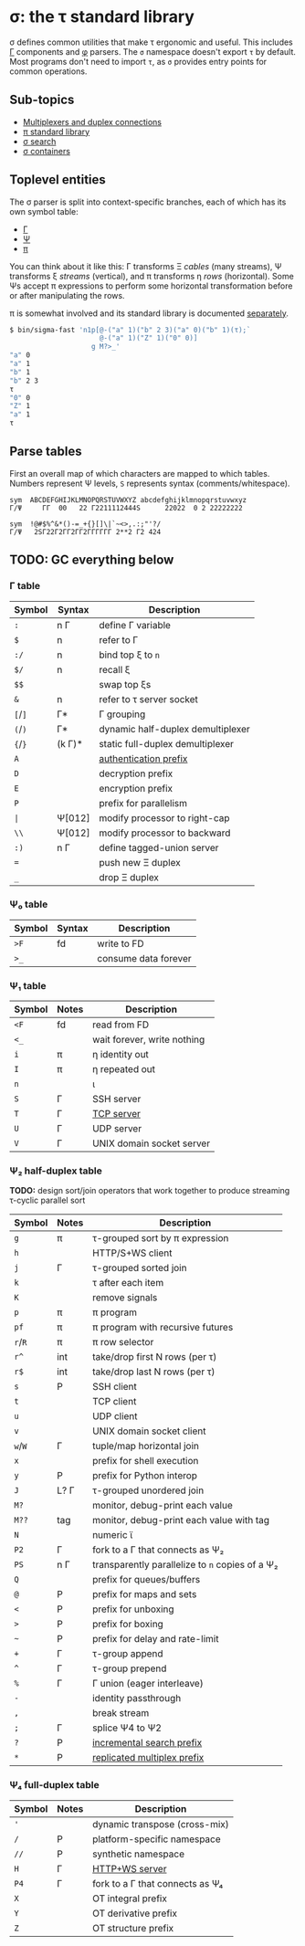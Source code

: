 # σ: the τ standard library
σ defines common utilities that make τ ergonomic and useful. This includes [Γ](Gamma.md) components and [φ](phi.md) parsers. The `σ` namespace doesn't export `τ` by default. Most programs don't need to import `τ`, as `σ` provides entry points for common operations.


## Sub-topics
+ [Multiplexers and duplex connections](sigma-multiplex.md)
+ [π standard library](sigma-pi-stdlib.md)
+ [σ search](sigma-search.md)
+ [σ containers](sigma-containers.md)


## Toplevel entities
The σ parser is split into context-specific branches, each of which has its own symbol table:

+ [Γ](Gamma.md)
+ [Ψ](Psi.md)
+ [π](pi.md)

You can think about it like this: Γ transforms Ξ _cables_ (many streams), Ψ transforms ξ _streams_ (vertical), and π transforms η _rows_ (horizontal). Some Ψs accept π expressions to perform some horizontal transformation before or after manipulating the rows.

π is somewhat involved and its standard library is documented [separately](sigma-pi-stdlib.md).


```bash
$ bin/sigma-fast 'n1p[@-("a" 1)("b" 2 3)("a" 0)("b" 1)(τ);`
                      @-("a" 1)("Z" 1)("0" 0)]
                    g M?>_'
"a" 0
"a" 1
"b" 1
"b" 2 3
τ
"0" 0
"Z" 1
"a" 1
τ
```


## Parse tables
First an overall map of which characters are mapped to which tables. Numbers represent Ψ levels, `S` represents syntax (comments/whitespace).

```
sym  ABCDEFGHIJKLMNOPQRSTUVWXYZ abcdefghijklmnopqrstuvwxyz
Γ/Ψ     ΓΓ  00   22 Γ2211112444S      22022  0 2 22222222

sym  !@#$%^&*()-=_+{}[]\|`~<>,.:;"'?/
Γ/Ψ   2SΓ22Γ2ΓΓ2ΓΓ2ΓΓΓΓΓΓ 2**2 Γ2 424
```


## TODO: GC everything below


### Γ table
| Symbol  | Syntax  | Description                               |
|---------|---------|-------------------------------------------|
| `:`     | n Γ     | define Γ variable                         |
| `$`     | n       | refer to Γ                                |
| `:/`    | n       | bind top ξ to `n`                         |
| `$/`    | n       | recall ξ                                  |
| `$$`    |         | swap top ξs                               |
| `&`     | n       | refer to τ server socket                  |
| `[`/`]` | Γ\*     | Γ grouping                                |
| `(`/`)` | Γ\*     | dynamic half-duplex demultiplexer         |
| `{`/`}` | (k Γ)\* | static full-duplex demultiplexer          |
| `A`     |         | [authentication prefix](sigma-http-ws.md) |
| `D`     |         | decryption prefix                         |
| `E`     |         | encryption prefix                         |
| `P`     |         | prefix for parallelism                    |
| `\|`    | Ψ[012]  | modify processor to right-cap             |
| `\\`    | Ψ[012]  | modify processor to backward              |
| `:)`    | n Γ     | define tagged-union server                |
| `=`     |         | push new Ξ duplex                         |
| `_`     |         | drop Ξ duplex                             |


### Ψ₀ table
| Symbol | Syntax | Description          |
|--------|--------|----------------------|
| `>F`   | fd     | write to FD          |
| `>_`   |        | consume data forever |


### Ψ₁ table
| Symbol | Notes | Description                    |
|--------|-------|--------------------------------|
| `<F`   | fd    | read from FD                   |
| `<_`   |       | wait forever, write nothing    |
| `i`    | π     | η identity out                 |
| `I`    | π     | η repeated out                 |
| `n`    |       | ι                              |
| `S`    | Γ     | SSH server                     |
| `T`    | Γ     | [TCP server](sigma-http-ws.md) |
| `U`    | Γ     | UDP server                     |
| `V`    | Γ     | UNIX domain socket server      |


### Ψ₂ half-duplex table
**TODO:** design sort/join operators that work together to produce streaming τ-cyclic parallel sort

| Symbol  | Notes | Description                                       |
|---------|-------|---------------------------------------------------|
| `g`     | π     | τ-grouped sort by π expression                    |
| `h`     |       | HTTP/S+WS client                                  |
| `j`     | Γ     | τ-grouped sorted join                             |
| `k`     |       | τ after each item                                 |
| `K`     |       | remove signals                                    |
| `p`     | π     | π program                                         |
| `pf`    | π     | π program with recursive futures                  |
| `r`/`R` | π     | π row selector                                    |
| `r^`    | int   | take/drop first N rows (per τ)                    |
| `r$`    | int   | take/drop last N rows (per τ)                     |
| `s`     | P     | SSH client                                        |
| `t`     |       | TCP client                                        |
| `u`     |       | UDP client                                        |
| `v`     |       | UNIX domain socket client                         |
| `w`/`W` | Γ     | tuple/map horizontal join                         |
| `x`     |       | prefix for shell execution                        |
| `y`     | P     | prefix for Python interop                         |
| `J`     | L? Γ  | τ-grouped unordered join                          |
| `M?`    |       | monitor, debug-print each value                   |
| `M??`   | tag   | monitor, debug-print each value with tag          |
| `N`     |       | numeric ϊ                                         |
| `P2`    | Γ     | fork to a Γ that connects as Ψ₂                   |
| `PS`    | n Γ   | transparently parallelize to `n` copies of a Ψ₂   |
| `Q`     |       | prefix for queues/buffers                         |
| `@`     | P     | prefix for maps and sets                          |
| `<`     | P     | prefix for unboxing                               |
| `>`     | P     | prefix for boxing                                 |
| `~`     | P     | prefix for delay and rate-limit                   |
| `+`     | Γ     | τ-group append                                    |
| `^`     | Γ     | τ-group prepend                                   |
| `%`     | Γ     | Γ union (eager interleave)                        |
| `-`     |       | identity passthrough                              |
| `,`     |       | break stream                                      |
| `;`     | Γ     | splice Ψ4 to Ψ2                                   |
| `?`     | P     | [incremental search prefix](sigma-search.md)      |
| `*`     | P     | [replicated multiplex prefix](sigma-multiplex.md) |


### Ψ₄ full-duplex table
| Symbol | Notes | Description                        |
|--------|-------|------------------------------------|
| `'`    |       | dynamic transpose (cross-mix)      |
| `/`    | P     | platform-specific namespace        |
| `//`   | P     | synthetic namespace                |
| `H`    | Γ     | [HTTP+WS server](sigma-http-ws.md) |
| `P4`   | Γ     | fork to a Γ that connects as Ψ₄    |
| `X`    |       | OT integral prefix                 |
| `Y`    |       | OT derivative prefix               |
| `Z`    |       | OT structure prefix                |
